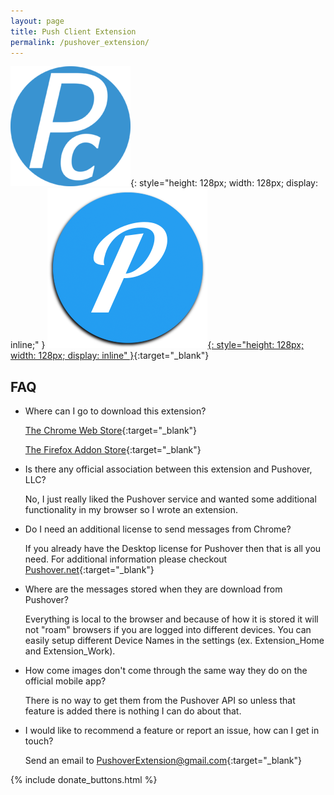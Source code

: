 ```yaml
---
layout: page
title: Push Client Extension
permalink: /pushover_extension/
---
```


![Push Client](/resources/images/192.png){: style="height: 128px; width: 128px; display: inline;" }
[![Pushover](/resources/images/pushover-icon-256.png){: style="height: 128px; width: 128px; display: inline" }](https://pushover.net){:target="_blank"}


## FAQ

- Where can I go to download this extension?

  [The Chrome Web Store](https://chrome.google.com/webstore/detail/pushover-unofficial/fcmngfmocgakhjghfmgbbhlkenccgpdh){:target="_blank"}

    [The Firefox Addon Store](https://addons.mozilla.org/addon/pushover-unofficial/){:target="_blank"}

- Is there any official association between this extension and Pushover, LLC?

  No, I just really liked the Pushover service and wanted some additional functionality in my browser so I wrote an extension.

- Do I need an additional license to send messages from Chrome?

  If you already have the Desktop license for Pushover then that is all you need. For additional information please checkout [Pushover.net](https://pushover.net/clients/desktop){:target="_blank"}

- Where are the messages stored when they are download from Pushover?

  Everything is local to the browser and because of how it is stored it will not "roam" browsers if you are logged into different devices.  You can easily setup different Device Names in the settings (ex. Extension_Home and Extension_Work).

- How come images don't come through the same way they do on the official mobile app?

  There is no way to get them from the Pushover API so unless that feature is added there is nothing I can do about that.

- I would like to recommend a feature or report an issue, how can I get in touch?

  Send an email to [PushoverExtension@gmail.com](mailto:PushoverExtension@gmail.com){:target="_blank"}


{% include donate_buttons.html %}
